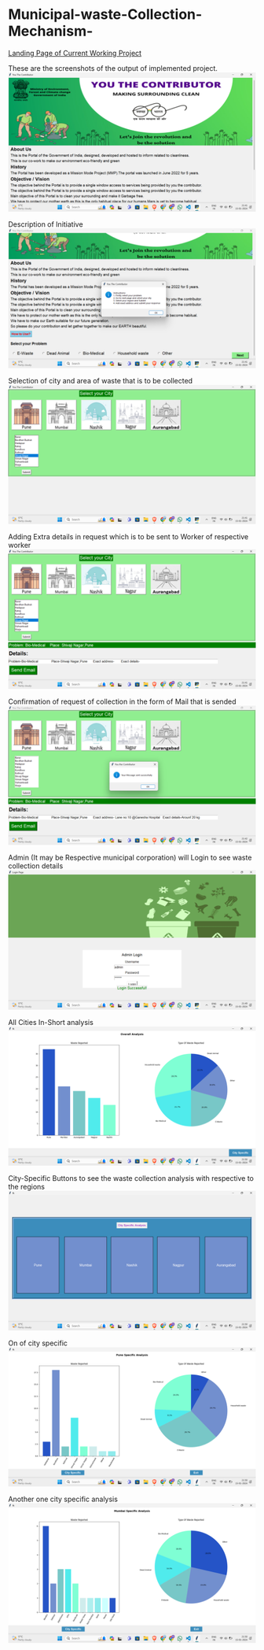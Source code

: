 # Municipal-waste-Collection-Mechanism-

[Landing Page of Current Working Project](https://shubhamadhav265.github.io/Waste-Wipe/)



These are the screenshots of the output of implemented project.
![Home Page](<./Output/image%20(1).png>)

Description of Initiative
![Description and waste type selection](<./Output/image (2).png>)

Selection of city and area of waste that is to be collected
![City and Area](<./Output/image (3).png>)

Adding Extra details in request which is to be sent to Worker of respective worker
![Extra details](<./Output/image (4).png>)

Confirmation of request of collection in the form of Mail that is sended
![Description](<./Output/image (5).png>)

Admin (It may be Respective municipal corporation) will Login to see waste collection details
![Admin Login](<./Output/image (6).png>)

All Cities In-Short analysis
![Cities waste collection Analysis](<./Output/image (7).png>)

City-Specific Buttons to see the waste collection analysis with respective to the regions
![City Specific Cities Option](<./Output/image (8).png>)

On of city specific
![City Specific](<./Output/image (9).png>)

Another one city specific analysis
![City Specific](<./Output/image (10).png>)

